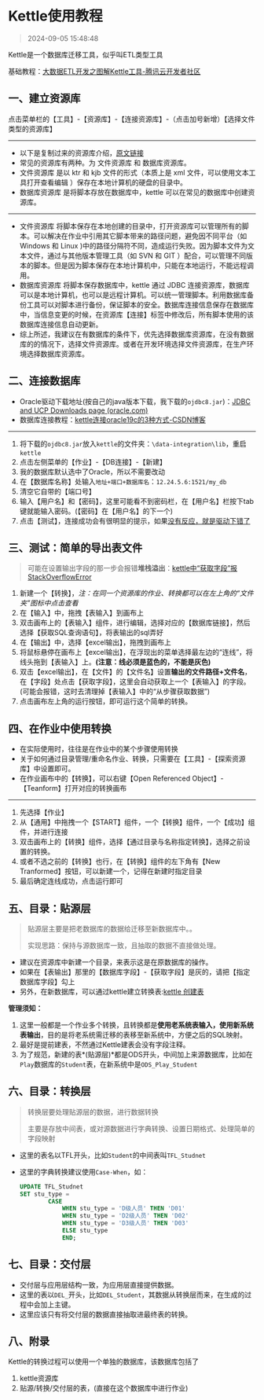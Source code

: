 # Kettle使用教程

> 2024-09-05 15:48:48

Kettle是一个数据库迁移工具，似乎叫ETL类型工具

基础教程：[大数据ETL开发之图解Kettle工具-腾讯云开发者社区](https://cloud.tencent.com/developer/article/2037789)

## 一、建立资源库

点击菜单栏的【工具】-【资源库】-【连接资源库】-（点击加号新增）【选择文件类型的资源库】

---

* 以下是复制过来的资源库介绍，[原文链接](https://blog.csdn.net/u011046671/article/details/115756193)
* 常见的资源库有两种。为 文件资源库 和 数据库资源库。
* 文件资源库 是以 ktr 和 kjb 文件的形式（本质上是 xml 文件，可以使用文本工具打开查看编辑 ）保存在本地计算机的硬盘的目录中。
* 数据库资源库 是将脚本存放在数据库中，kettle 可以在常见的数据库中创建资源库。

---

* 文件资源库 将脚本保存在本地创建的目录中，打开资源库可以管理所有的脚本。可以解决在作业中引用其它脚本带来的路径问题，避免因不同平台（如Windows 和 Linux )中的路径分隔符不同，造成运行失败。因为脚本文件为文本文件，通过与其他版本管理工具（如 SVN 和 GIT ）配合，可以管理不同版本的脚本。但是因为脚本保存在本地计算机中，只能在本地运行，不能远程调用。
* 数据库资源库 将脚本保存数据库中，kettle 通过 JDBC 连接资源库，数据库可以是本地计算机，也可以是远程计算机。可以统一管理脚本。利用数据库备份工具可以对脚本进行备份，保证脚本的安全。数据库连接信息保存在数据库中，当信息变更的时候，在资源库【连接】标签中修改后，所有脚本使用的该数据库连接信息自动更新。
* 综上所述，我建议在有数据库的条件下，优先选择数据库资源库，在没有数据库的的情况下，选择文件资源库。或者在开发环境选择文件资源库，在生产环境选择数据库资源库。

## 二、连接数据库

* Oracle驱动下载地址(按自己的java版本下载，我下载的`ojdbc8.jar`)：[JDBC and UCP Downloads page (oracle.com)](https://www.oracle.com/database/technologies/appdev/jdbc-downloads.html)
* 数据库连接教程：[kettle连接oracle19c的3种方式-CSDN博客](https://blog.csdn.net/huryer/article/details/106414117)

---

1. 将下载的`ojdbc8.jar`放入`kettle`的文件夹：`\data-integration\lib`，重启`kettle`
2. 点击左侧菜单的【作业】-【DB连接】-【新建】
3. 我的数据库默认选中了Oracle，所以不需要改动
4. 在【数据库名称】处输入`地址+端口+数据库名`：`12.24.5.6:1521/my_db`
5. 清空它自带的【端口号】
6. 输入【用户名】和【密码】，这里可能看不到密码栏，在【用户名】栏按下tab键就能输入密码。(【密码】在【用户名】的下一个)
7. 点击【测试】，连接成功会有很明显的提示，如果[没有反应，就是驱动下错了](https://blog.csdn.net/qq_36703810/article/details/130145877)

## 三、测试：简单的导出表文件

> 可能在设置输出字段的那一步会报错**堆栈溢出**：[kettle中“获取字段”报StackOverflowError](https://blog.csdn.net/qq_40112386/article/details/87376198)

1. 新建一个【转换】，*注：在同一个资源库的作业、转换都可以在左上角的“文件夹”图标中点击查看*
2. 在【输入】中，拖拽【表输入】到画布上
3. 双击画布上的【表输入】组件，进行编辑，选择对应的【数据库链接】，然后选择【获取SQL查询语句】，将表输出的sql弄好
4. 在【输出】中，选择【excel输出】，拖拽到画布上
5. 将鼠标悬停在画布上【excel输出】，在浮现出的菜单选择最左边的“连线”，将线头拖到【表输入】上。**(注意：线必须是蓝色的，不能是灰色)**
6. 双击【excel输出】，在【文件】的【文件名】设置**输出的文件路径+文件名**，在【字段】处点击【获取字段】，这里会自动获取上一个【表输入】的字段。(可能会报错，这时去清理掉【表输入】中的“从步骤获取数据”)
7. 点击画布左上角的运行按钮，即可运行这个简单的转换。

## 四、在作业中使用转换

* 在实际使用时，往往是在作业中的某个步骤使用转换
* 关于如何通过目录管理/重命名作业、转换，只需要在【工具】-【探索资源库】中设置即可。
* 在作业画布中的【转换】，可以右键【Open Referenced Object】-【Teanform】打开对应的转换画布

---

1. 先选择【作业】
2. 从【通用】中拖拽一个【START】组件，一个【转换】组件，一个【成功】组件，并进行连接
3. 双击画布上的【转换】组件，选择【通过目录与名称指定转换】，选择之前设置的转换。
4. 或者不选之前的【转换】也行，在【转换】组件的左下角有【New Tranformed】按钮，可以新建一个，记得在新建时指定目录
5. 最后确定连线成功，点击运行即可

## 五、目录：贴源层

> 贴源层主要是把老数据库的数据给迁移至新数据库中。。
>
> 实现思路：保持与源数据库一致，且抽取的数据不直接做处理。
>

* 建议在资源库中新建一个目录，来表示这是在原数据库的操作。
* 如果在【表输出】那里的【数据库字段】-【获取字段】是灰的，请把【指定数据库字段】勾上
* 另外，在新数据库，可以通过kettle建立转换表:[kettle 创建表](https://blog.51cto.com/amadeus/9275503)

**管理须知：**

1. 这里一般都是一个作业多个转换，且转换都是**使用老系统表输入，使用新系统表输出**，目的是将老系统需迁移的表移至新系统中，方便之后的SQL映射。
2. 最好是提前建表，不然通过Kettle建表会没有字段注释。
3. 为了规范，新建的表*(贴源层)*都是ODS开头，中间加上来源数据库，比如在`Play`数据库的`Student`表，在新系统中是`ODS_Play_Student`

## 六、目录：转换层

> 转换层要处理贴源层的数据，进行数据转换
>
> 主要是存放中间表，或对源数据进行字典转换、设置日期格式、处理简单的字段映射

* 这里的表名以TFL开头，比如`Student`的中间表叫`TFL_Studnet`

* 这里的字典转换建议使用`Case-When`，如：

  ```sql
  UPDATE TFL_Studnet
  SET stu_type =
          CASE
              WHEN stu_type = 'D级人员' THEN 'D01'
              WHEN stu_type = 'D2级人员' THEN 'D02'
              WHEN stu_type = 'D3级人员' THEN 'D03'
              ELSE stu_type
              END;
  ```

## 七、目录：交付层

* 交付层与应用层结构一致，为应用层直接提供数据。
* 这里的表以`DEL_`开头，比如`DEL_Student`，其数据从转换层而来，在生成的过程中会加上主键。
* 这里应该只有将交付层的数据直接抽取进最终表的转换。

## 八、附录

Kettle的转换过程可以使用一个单独的数据库，该数据库包括了

1. kettle资源库
2. 贴源/转换/交付层的表，(直接在这个数据库中进行作业)
